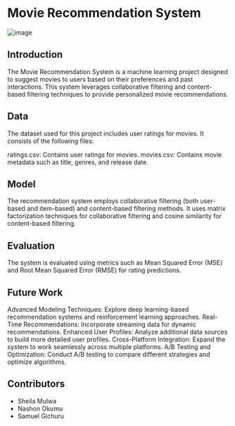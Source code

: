 
# Movie Recommendation System

![image](https://github.com/user-attachments/assets/4bde0e74-8cd8-49d6-8a0e-53b5a22489c7)

## Introduction

The Movie Recommendation System is a machine learning project designed to suggest movies to users based on their preferences and past interactions. This system leverages collaborative filtering and content-based filtering techniques to provide personalized movie recommendations.


## Data
The dataset used for this project includes user ratings for movies. It consists of the following files:

ratings.csv: Contains user ratings for movies.
movies.csv: Contains movie metadata such as title, genres, and release date.
## Model
The recommendation system employs collaborative filtering (both user-based and item-based) and content-based filtering methods. It uses matrix factorization techniques for collaborative filtering and cosine similarity for content-based filtering.

## Evaluation
The system is evaluated using metrics such as Mean Squared Error (MSE) and Root Mean Squared Error (RMSE) for rating predictions. 

## Future Work
Advanced Modeling Techniques: Explore deep learning-based recommendation systems and reinforcement learning approaches.
Real-Time Recommendations: Incorporate streaming data for dynamic recommendations.
Enhanced User Profiles: Analyze additional data sources to build more detailed user profiles.
Cross-Platform Integration: Expand the system to work seamlessly across multiple platforms.
A/B Testing and Optimization: Conduct A/B testing to compare different strategies and optimize algorithms.

## Contributors
* Sheila Mulwa
* Nashon Okumu
* Samuel Gichuru


